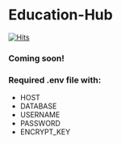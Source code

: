# Education-Hub

[![Hits](https://hits.seeyoufarm.com/api/count/incr/badge.svg?url=https%3A%2F%2Fgithub.com%2FAfilidia%2FEducation-Hub&count_bg=%236C6AC0&title_bg=%23555555&icon=&icon_color=%23E7E7E7&title=Hits&edge_flat=false)](https://afilidia.com)

### Coming soon!

### Required .env file with:
- HOST
- DATABASE
- USERNAME
- PASSWORD
- ENCRYPT_KEY
